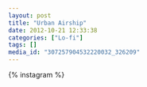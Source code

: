 ```yaml
---
layout: post
title: "Urban Airship"
date: 2012-10-21 12:33:38
categories: ["Lo-fi"]
tags: []
media_id: "307257904532220032_326209"
---
```


{% instagram %}
